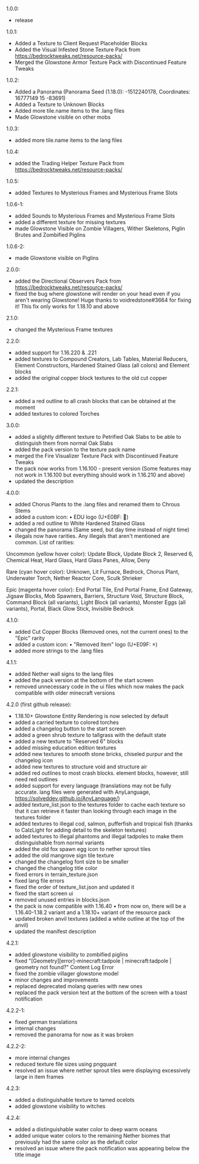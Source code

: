 ﻿1.0.0:
- release

1.0.1:
- Added a Texture to Client Request Placeholder Blocks
- Added the Visual Infested Stone Texture Pack from https://bedrocktweaks.net/resource-packs/
- Merged the Glowstone Armor Texture Pack with Discontinued Feature Tweaks

1.0.2:
- Added a Panorama (Panorama Seed (1.18.0): -1512240178, Coordinates: 16777149 15 -83691)
- Added a Texture to Unknown Blocks
- Added more tile.name items to the .lang files
- Made Glowstone visible on other mobs

1.0.3:
- added more tile.name items to the lang files

1.0.4:
- added the Trading Helper Texture Pack from https://bedrocktweaks.net/resource-packs/

1.0.5:
- added Textures to Mysterious Frames and Mysterious Frame Slots

1.0.6-1:
- added Sounds to Mysterious Frames and Mysterious Frame Slots
- added a different texture for missing textures
- made Glowstone Visible on Zombie Villagers, Wither Skeletons, Piglin Brutes and Zombified Piglins

1.0.6-2:
- made Glowstone visible on Piglins

2.0.0:
- added the Directional Observers Pack from https://bedrocktweaks.net/resource-packs/
- fixed the bug where glowstone will render on your head even if you aren't wearing Glowstone! Huge thanks to voidredstone#3664 for fixing it! This fix only works for 1.18.10 and above

2.1.0:
- changed the Mysterious Frame textures

2.2.0:
- added support for 1.16.220 & .221
- added textures to Compound Creators, Lab Tables, Material Reducers, Element Constructors, Hardened Stained Glass (all colors) and Element blocks
- added the original copper block textures to the old cut copper

2.2.1:
- added a red outline to all crash blocks that can be obtained at the moment
- added textures to colored Torches

3.0.0:
- added a slightly different texture to Petrified Oak Slabs to be able to distinguish them from normal Oak Slabs
- added the pack version to the texture pack name
- merged the Fire Visualizer Texture Pack with Discontinued Feature Tweaks
- the pack now works from 1.16.100 - present version (Some features may not work in 1.16.100 but everything should work in 1.16.210 and above)
- updated the description

4.0.0:
- added Chorus Plants to the .lang files and renamed them to Chrous Stems
- added a custom icon:
  • EDU logo (U+E0BF: )
- added a red outline to White Hardened Stained Glass
- changed the panorama (Same seed, but day time instead of night time)
- illegals now have rarities. Any illegals that aren't mentioned are common. List of rarities:

Uncommon (yellow hover color): Update Block, Update Block 2, Reserved 6, Chemical Heat, Hard Glass, Hard Glass Panes, Allow, Deny

Rare (cyan hover color): Unknown, Lit Furnace, Bedrock, Chorus Plant, Underwater Torch, Nether Reactor Core, Sculk Shrieker

Epic (magenta hover color): End Portal Tile, End Portal Frame, End Gateway, Jigsaw Blocks, Mob Spawners, Barriers, Structure Void, Structure Block, Command Block (all variants), Light Block (all variants), Monster Eggs (all variants), Portal, Black Glow Stick, Invisible Bedrock

4.1.0:
- added Cut Copper Blocks (Removed ones, not the current ones) to the "Epic" rarity
- added a custom icon:
  • "Removed Item" logo (U+E09F: )
- added more strings to the .lang files

4.1.1:
- added Nether wall signs to the lang files
- added the pack version at the bottom of the start screen
- removed unnecessary code in the ui files which now makes the pack compatible with older minecraft versions

4.2.0 (first github release):
- 1.18.10+ Glowstone Entity Rendering is now selected by default
- added a carried texture to colored torches
- added a changelog button to the start screen
- added a green shrub texture to tallgrass with the default state
- added a new texture to "Reserved 6" blocks
- added missing education edition textures
- added new textures to smooth stone bricks, chiseled purpur and the changelog icon
- added new textures to structure void and structure air
- added red outlines to most crash blocks. element blocks, however, still need red outlines
- added support for every language (translations may not be fully accurate. lang files were generated with AnyLanguage, https://solveddev.github.io/AnyLanguage/)
- added texture_list.json to the textures folder to cache each texture so that it can retrieve it faster than looking through each image in the textures folder
- added textures to illegal cod, salmon, pufferfish and tropical fish (thanks to CalzLight for adding detail to the skeleton textures)
- added textures to illegal phantoms and illegal tadpoles to make them distinguishable from normal variants
- added the old fox spawn egg icon to nether sprout tiles
- added the old mangrove sign tile texture
- changed the changelog font size to be smaller
- changed the changelog title color
- fixed errors in terrain_texture.json
- fixed lang file errors
- fixed the order of texture_list.json and updated it
- fixed the start screen ui
- removed unused entries in blocks.json
- the pack is now compatible with 1.16.40
  • from now on, there will be a 1.16.40-1.18.2 variant and a 1.18.10+ variant of the resource pack
- updated broken anvil textures (added a white outline at the top of the anvil)
- updated the manifest description

4.2.1:
- added glowstone visibility to zombified piglins
- fixed "[Geometry][error]-minecraft:tadpole | minecraft:tadpole | geometry not found?" Content Log Error
- fixed the zombie villager glowstone model
- minor changes and improvements
- replaced deprecated molang queries with new ones
- replaced the pack version text at the bottom of the screen with a toast notification

4.2.2-1:
- fixed german translations
- internal changes
- removed the panorama for now as it was broken

4.2.2-2:
- more internal changes
- reduced texture file sizes using pngquant
- resolved an issue where nether sprout tiles were displaying excessively large in item frames

4.2.3:
- added a distinguishable texture to tamed ocelots
- added glowstone visibility to witches

4.2.4:
- added a distinguishable water color to deep warm oceans
- added unique water colors to the remaining Nether biomes that previously had the same color as the default color
- resolved an issue where the pack notification was appearing below the title image